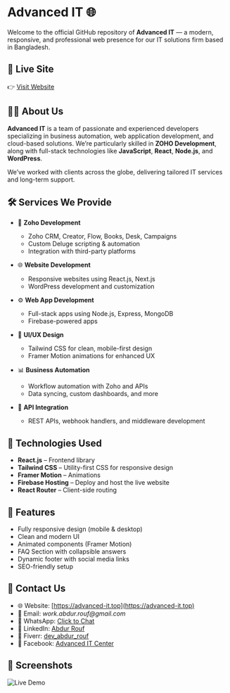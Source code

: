 # Advanced IT 🌐

Welcome to the official GitHub repository of **Advanced IT** — a modern, responsive, and professional web presence for our IT solutions firm based in Bangladesh.

## 🔗 Live Site
👉 [Visit Website](https://advanced-it.top)

## 🧑‍💻 About Us
**Advanced IT** is a team of passionate and experienced developers specializing in business automation, web application development, and cloud-based solutions. We’re particularly skilled in **ZOHO Development**, along with full-stack technologies like **JavaScript**, **React**, **Node.js**, and **WordPress**.

We’ve worked with clients across the globe, delivering tailored IT services and long-term support.

## 🛠️ Services We Provide

- 🔧 **Zoho Development**
  - Zoho CRM, Creator, Flow, Books, Desk, Campaigns
  - Custom Deluge scripting & automation
  - Integration with third-party platforms

- 🌐 **Website Development**
  - Responsive websites using React.js, Next.js
  - WordPress development and customization

- ⚙️ **Web App Development**
  - Full-stack apps using Node.js, Express, MongoDB
  - Firebase-powered apps

- 🎨 **UI/UX Design**
  - Tailwind CSS for clean, mobile-first design
  - Framer Motion animations for enhanced UX

- 📊 **Business Automation**
  - Workflow automation with Zoho and APIs
  - Data syncing, custom dashboards, and more

- 🧩 **API Integration**
  - REST APIs, webhook handlers, and middleware development

## 🚀 Technologies Used

- **React.js** – Frontend library
- **Tailwind CSS** – Utility-first CSS for responsive design
- **Framer Motion** – Animations
- **Firebase Hosting** – Deploy and host the live website
- **React Router** – Client-side routing

## 📂 Features

- Fully responsive design (mobile & desktop)
- Clean and modern UI
- Animated components (Framer Motion)
- FAQ Section with collapsible answers
- Dynamic footer with social media links
- SEO-friendly setup

## 💬 Contact Us

- 🌐 Website: [https://advanced-it.top](https://advanced-it.top)
- 📧 Email: _work.abdur.rouf@gmail.com_
- 📱 WhatsApp: [Click to Chat](https://wa.me/1749569015)
- 🔗 LinkedIn: [Abdur Rouf](https://www.linkedin.com/in/abdur-rouf-ar/)
- 💼 Fiverr: [dev_abdur_rouf](https://www.fiverr.com/dev_abdur_rouf)
- 📘 Facebook: [Advanced IT Center](https://www.facebook.com/advance.it.center01/)

## 📸 Screenshots
![Live Demo](https://i.ibb.co/6RDS2cdS/Screenshot-2025-05-05-04-56-20-0.png)




